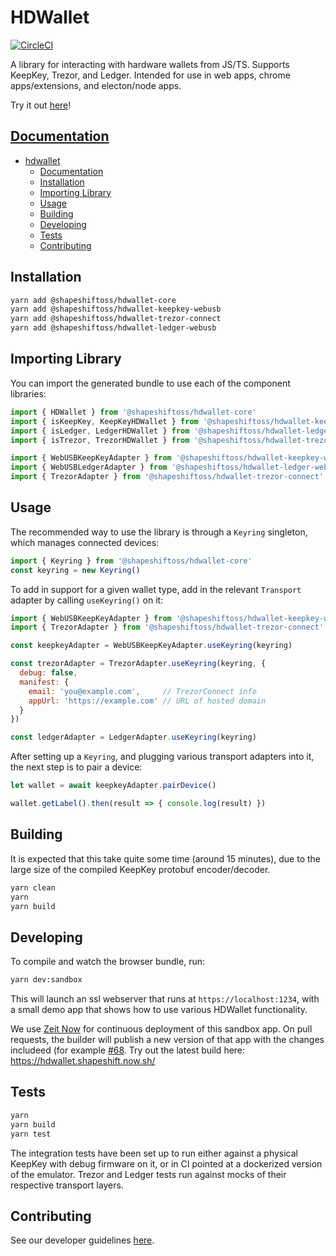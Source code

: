 # HDWallet

[![CircleCI](https://circleci.com/gh/shapeshift/hdwallet.svg?style=svg)](https://circleci.com/gh/shapeshift/hdwallet)

A library for interacting with hardware wallets from JS/TS. Supports KeepKey,
Trezor, and Ledger. Intended for use in web apps, chrome apps/extensions, and
electon/node apps.

Try it out [here](https://hdwallet.shapeshift.now.sh/)!

## [Documentation](https://shapeshift.github.io/HDWallet/index.html)

- [hdwallet](#hdwallet)
    - [Documentation](#documentation)
    - [Installation](#installation)
    - [Importing Library](#importing-library)
    - [Usage](#usage)
    - [Building](#building)
    - [Developing](#developing)
    - [Tests](#tests)
    - [Contributing](#contributing)


## Installation
```bash
yarn add @shapeshiftoss/hdwallet-core
yarn add @shapeshiftoss/hdwallet-keepkey-webusb
yarn add @shapeshiftoss/hdwallet-trezor-connect
yarn add @shapeshiftoss/hdwallet-ledger-webusb
```


## Importing Library

You can import the generated bundle to use each of the component libraries:

```javascript
import { HDWallet } from '@shapeshiftoss/hdwallet-core'
import { isKeepKey, KeepKeyHDWallet } from '@shapeshiftoss/hdwallet-keepkey'
import { isLedger, LedgerHDWallet } from '@shapeshiftoss/hdwallet-ledger'
import { isTrezor, TrezorHDWallet } from '@shapeshiftoss/hdwallet-trezor'

import { WebUSBKeepKeyAdapter } from '@shapeshiftoss/hdwallet-keepkey-webusb'
import { WebUSBLedgerAdapter } from '@shapeshiftoss/hdwallet-ledger-webusb'
import { TrezorAdapter } from '@shapeshiftoss/hdwallet-trezor-connect'
```


## Usage

The recommended way to use the library is through a `Keyring` singleton,
which manages connected devices:

```javascript
import { Keyring } from '@shapeshiftoss/hdwallet-core'
const keyring = new Keyring()
```

To add in support for a given wallet type, add in the relevant `Transport`
adapter by calling `useKeyring()` on it:

```javascript
import { WebUSBKeepKeyAdapter } from '@shapeshiftoss/hdwallet-keepkey-webusb'
import { TrezorAdapter } from '@shapeshiftoss/hdwallet-trezor-connect'

const keepkeyAdapter = WebUSBKeepKeyAdapter.useKeyring(keyring)

const trezorAdapter = TrezorAdapter.useKeyring(keyring, {
  debug: false,
  manifest: {
    email: 'you@example.com',     // TrezorConnect info
    appUrl: 'https://example.com' // URL of hosted domain
  }
})

const ledgerAdapter = LedgerAdapter.useKeyring(keyring)
```

After setting up a `Keyring`, and plugging various transport adapters into
it, the next step is to pair a device:

```javascript
let wallet = await keepkeyAdapter.pairDevice()

wallet.getLabel().then(result => { console.log(result) })
```


## Building

It is expected that this take quite some time (around 15 minutes), due to the
large size of the compiled KeepKey protobuf encoder/decoder.

```bash
yarn clean
yarn
yarn build
```


## Developing

To compile and watch the browser bundle, run:

```bash
yarn dev:sandbox
```

This will launch an ssl webserver that runs at `https://localhost:1234`, with
a small demo app that shows how to use various HDWallet functionality.

We use [Zeit Now](https://zeit.co/home) for continuous deployment of this
sandbox app. On pull requests, the builder will publish a new version of that
app with the changes includeed (for example
[#68](https://github.com/shapeshift/hdwallet/pull/68#issuecomment-542779289).
Try out the latest build here: https://hdwallet.shapeshift.now.sh/


## Tests

```bash
yarn
yarn build
yarn test
```

The integration tests have been set up to run either against a physical KeepKey
with debug firmware on it, or in CI pointed at a dockerized version of the
emulator.  Trezor and Ledger tests run against mocks of their respective
transport layers.


## Contributing

See our developer guidelines [here](CONTRIBUTING.md).

